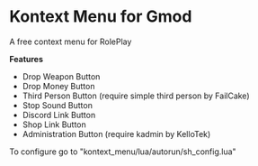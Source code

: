 # Kontext Menu for Gmod
A free context menu for RolePlay

**Features**
- Drop Weapon Button
- Drop Money Button
- Third Person Button (require simple third person by FailCake)
- Stop Sound Button
- Discord Link Button
- Shop Link Button
- Administration Button (require kadmin by KelloTek)

To configure go to "kontext_menu/lua/autorun/sh_config.lua"
